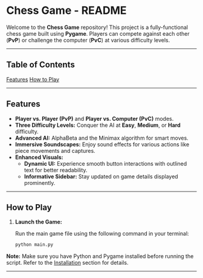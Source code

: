 # Chess Game - README

Welcome to the **Chess Game** repository! This project is a fully-functional chess game built using **Pygame**. Players can compete against each other (**PvP**) or challenge the computer (**PvC**) at various difficulty levels.

---

## **Table of Contents**

 [Features](#features)
 [How to Play](#how-to-play)

---

## **Features**

- **Player vs. Player (PvP)** and **Player vs. Computer (PvC)** modes.
- **Three Difficulty Levels:** Conquer the AI at **Easy**, **Medium**, or **Hard** difficulty.
- **Advanced AI:** AlphaBeta and the Minimax algorithm for smart moves.
- **Immersive Soundscapes:** Enjoy sound effects for various actions like piece movements and captures.
- **Enhanced Visuals:**
    - **Dynamic UI:** Experience smooth button interactions with outlined text for better readability.
    - **Informative Sidebar:** Stay updated on game details displayed prominently.

---

## **How to Play**

1. **Launch the Game:**

    Run the main game file using the following command in your terminal:

    ```bash
    python main.py
    ```

**Note:** Make sure you have Python and Pygame installed before running the script. Refer to the [Installation](#installation) section for details.

---
